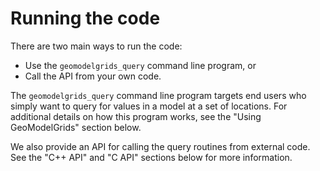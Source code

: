 # Running the code

There are two main ways to run the code:

* Use the `geomodelgrids_query` command line program, or
* Call the API from your own code.

The `geomodelgrids_query` command line program targets end users who
simply want to query for values in a model at a set of locations.  For
additional details on how this program works, see the "Using
GeoModelGrids" section below.

We also provide an API for calling the query routines from external
code.  See the "C++ API" and "C API" sections below for more
information.
